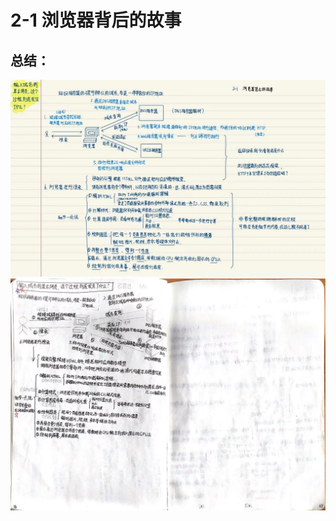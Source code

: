 # 2-1 浏览器背后的故事

## 总结：

<img src="./imgs/2-1/总结-输入域名到显示网页这个过程到底发生了什么_GoodNotes.jpg" />

<img src="./imgs/2-1/总结-输入域名到显示网页这个过程到底发生了什么.jpg" />
